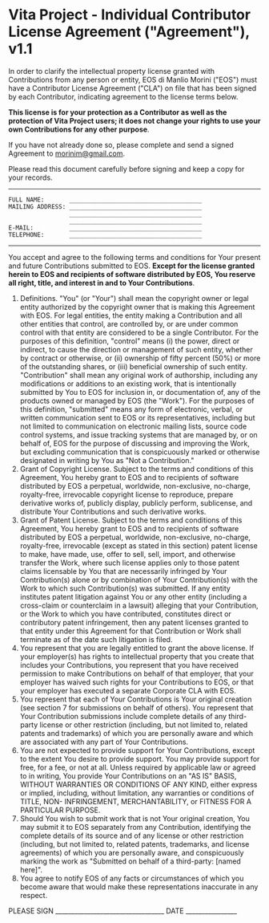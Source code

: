 Vita Project - Individual Contributor License Agreement ("Agreement"), v1.1
===========================================================================

In order to clarify the intellectual property license granted with Contributions from any person or entity, EOS di Manlio Morini ("EOS") must have a Contributor License Agreement ("CLA") on file that has been signed by each Contributor, indicating agreement to the license terms below.

**This license is for your protection as a Contributor as well as the protection of Vita Project users; it does not change your rights to use your own Contributions for any other purpose**.

If you have not already done so, please complete and send a signed Agreement to morinim@gmail.com.

Please read this document carefully before signing and keep a copy for your records.

----

```
FULL NAME:       _____________________________________
MAILING ADDRESS: _____________________________________
                 _____________________________________
                 _____________________________________
E-MAIL:          _____________________________________
TELEPHONE:       _____________________________________
```

----

You accept and agree to the following terms and conditions for Your present and future Contributions submitted to EOS. **Except for the license granted herein to EOS and recipients of software distributed by EOS, You reserve all right, title, and interest in and to Your Contributions**.

1. Definitions. "You" (or "Your") shall mean the copyright owner or legal entity authorized by the copyright owner that is making this Agreement with EOS. For legal entities, the entity making a Contribution and all other entities that control, are controlled by, or are under common control with that entity are considered to be a single Contributor. For the purposes of this definition, "control" means (i) the power, direct or indirect, to cause the direction or management of such entity, whether by contract or otherwise, or (ii) ownership of fifty percent (50%) or more of the outstanding shares, or (iii) beneficial ownership of such entity. "Contribution" shall mean any original work of authorship, including any modifications or additions to an existing work, that is intentionally submitted by You to EOS for inclusion in, or documentation of, any of the products owned or managed by EOS (the "Work"). For the purposes of this definition, "submitted" means any form of electronic, verbal, or written communication sent to EOS or its representatives, including but not limited to communication on electronic mailing lists, source code control systems, and issue tracking systems that are managed by, or on behalf of, EOS for the purpose of discussing and improving the Work, but excluding communication that is conspicuously marked or otherwise designated in writing by You as "Not a Contribution."
2. Grant of Copyright License. Subject to the terms and conditions of this Agreement, You hereby grant to EOS and to recipients of software distributed by EOS a perpetual, worldwide, non-exclusive, no-charge, royalty-free, irrevocable copyright license to reproduce, prepare derivative works of, publicly display, publicly perform, sublicense, and distribute Your Contributions and such derivative works.
3. Grant of Patent License. Subject to the terms and conditions of this Agreement, You hereby grant to EOS and to recipients of software distributed by EOS a perpetual, worldwide, non-exclusive, no-charge, royalty-free, irrevocable (except as stated in this section) patent license to make, have made, use, offer to sell, sell, import, and otherwise transfer the Work, where such license applies only to those patent claims licensable by You that are necessarily infringed by Your Contribution(s) alone or by combination of Your Contribution(s) with the Work to which such Contribution(s) was submitted. If any entity institutes patent litigation against You or any other entity (including a cross-claim or counterclaim in a lawsuit) alleging that your Contribution, or the Work to which you have contributed, constitutes direct or contributory patent infringement, then any patent licenses granted to that entity under this Agreement for that Contribution or Work shall terminate as of the date such litigation is filed.
4. You represent that you are legally entitled to grant the above license. If your employer(s) has rights to intellectual property that you create that includes your Contributions, you represent that you have received permission to make Contributions on behalf of that employer, that your employer has waived such rights for your Contributions to EOS, or that your employer has executed a separate Corporate CLA with EOS.
5. You represent that each of Your Contributions is Your original creation (see section 7 for submissions on behalf of others). You represent that Your Contribution submissions include complete details of any third-party license or other restriction (including, but not limited to, related patents and trademarks) of which you are personally aware and which are associated with any part of Your Contributions.
6. You are not expected to provide support for Your Contributions, except to the extent You desire to provide support. You may provide support for free, for a fee, or not at all. Unless required by applicable law or agreed to in writing, You provide Your Contributions on an "AS IS" BASIS, WITHOUT WARRANTIES OR CONDITIONS OF ANY KIND, either express or implied, including, without limitation, any warranties or conditions of TITLE, NON- INFRINGEMENT, MERCHANTABILITY, or FITNESS FOR A PARTICULAR PURPOSE.
7. Should You wish to submit work that is not Your original creation, You may submit it to EOS separately from any Contribution, identifying the complete details of its source and of any license or other restriction (including, but not limited to, related patents, trademarks, and license agreements) of which you are personally aware, and conspicuously marking the work as "Submitted on behalf of a third-party: [named here]".
8. You agree to notify EOS of any facts or circumstances of which you become aware that would make these representations inaccurate in any respect.



PLEASE SIGN  __________________________________      DATE ________________